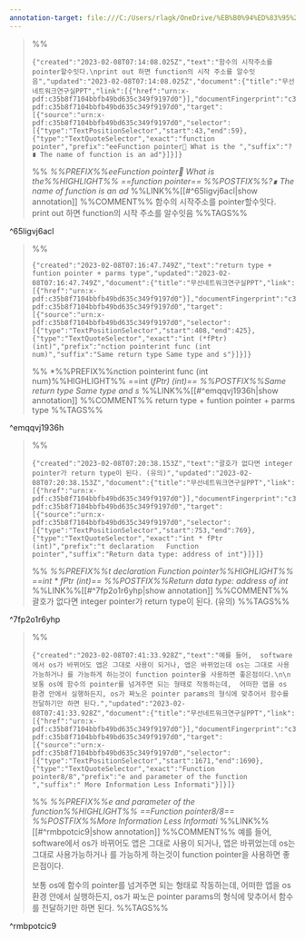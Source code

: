 ```yaml
---
annotation-target: file:///C:/Users/rlagk/OneDrive/%EB%B0%94%ED%83%95%20%ED%99%94%EB%A9%B4/data%20structure/___4.%20Pointer_Function.pdf
---
```


>%%
>```annotation-json
>{"created":"2023-02-08T07:14:08.025Z","text":"함수의 시작주소를 pointer할수잇다.\nprint out 하면 function의 시작 주소를 알수잇음","updated":"2023-02-08T07:14:08.025Z","document":{"title":"무선네트워크연구실PPT","link":[{"href":"urn:x-pdf:c35b8f7104bbfb49bd635c349f9197d0"}],"documentFingerprint":"c35b8f7104bbfb49bd635c349f9197d0"},"uri":"urn:x-pdf:c35b8f7104bbfb49bd635c349f9197d0","target":[{"source":"urn:x-pdf:c35b8f7104bbfb49bd635c349f9197d0","selector":[{"type":"TextPositionSelector","start":43,"end":59},{"type":"TextQuoteSelector","exact":"function pointer","prefix":"eeFunction pointer What is the ","suffix":"?∎ The name of function is an ad"}]}]}
>```
>%%
>*%%PREFIX%%eeFunction pointer What is the%%HIGHLIGHT%% ==function pointer== %%POSTFIX%%?∎ The name of function is an ad*
>%%LINK%%[[#^65ligvj6acl|show annotation]]
>%%COMMENT%%
>함수의 시작주소를 pointer할수잇다.
>print out 하면 function의 시작 주소를 알수잇음
>%%TAGS%%
>
^65ligvj6acl


>%%
>```annotation-json
>{"created":"2023-02-08T07:16:47.749Z","text":"return type + funtion pointer + parms type","updated":"2023-02-08T07:16:47.749Z","document":{"title":"무선네트워크연구실PPT","link":[{"href":"urn:x-pdf:c35b8f7104bbfb49bd635c349f9197d0"}],"documentFingerprint":"c35b8f7104bbfb49bd635c349f9197d0"},"uri":"urn:x-pdf:c35b8f7104bbfb49bd635c349f9197d0","target":[{"source":"urn:x-pdf:c35b8f7104bbfb49bd635c349f9197d0","selector":[{"type":"TextPositionSelector","start":408,"end":425},{"type":"TextQuoteSelector","exact":"int (*fPtr) (int)","prefix":"nction pointerint func (int num)","suffix":"Same return type Same type and s"}]}]}
>```
>%%
>*%%PREFIX%%nction pointerint func (int num)%%HIGHLIGHT%% ==int (*fPtr) (int)== %%POSTFIX%%Same return type Same type and s*
>%%LINK%%[[#^emqqvj1936h|show annotation]]
>%%COMMENT%%
>return type + funtion pointer + parms type
>%%TAGS%%
>
^emqqvj1936h


>%%
>```annotation-json
>{"created":"2023-02-08T07:20:38.153Z","text":"괄호가 없다면 integer pointer가 return type이 된다. (유의)","updated":"2023-02-08T07:20:38.153Z","document":{"title":"무선네트워크연구실PPT","link":[{"href":"urn:x-pdf:c35b8f7104bbfb49bd635c349f9197d0"}],"documentFingerprint":"c35b8f7104bbfb49bd635c349f9197d0"},"uri":"urn:x-pdf:c35b8f7104bbfb49bd635c349f9197d0","target":[{"source":"urn:x-pdf:c35b8f7104bbfb49bd635c349f9197d0","selector":[{"type":"TextPositionSelector","start":753,"end":769},{"type":"TextQuoteSelector","exact":"int * fPtr (int)","prefix":"t declaration   Function pointer","suffix":"Return data type: address of int"}]}]}
>```
>%%
>*%%PREFIX%%t declaration   Function pointer%%HIGHLIGHT%% ==int * fPtr (int)== %%POSTFIX%%Return data type: address of int*
>%%LINK%%[[#^7fp2o1r6yhp|show annotation]]
>%%COMMENT%%
>괄호가 없다면 integer pointer가 return type이 된다. (유의)
>%%TAGS%%
>
^7fp2o1r6yhp


>%%
>```annotation-json
>{"created":"2023-02-08T07:41:33.928Z","text":"예를 들어,  software에서 os가 바뀌어도 앱은 그대로 사용이 되거나, 앱은 바뀌었는데 os는 그대로 사용가능하거나 를 가능하게 하는것이 function pointer을 사용하면 좋은점이다.\n\n보통 os에 함수의 pointer를 넘겨주면 되는 형태로 작동하는데,  어떠한 앱을 os 환경 안에서 실행하든지, os가 짜노은 pointer params의 형식에 맞추어서 함수를 전달하기만 하면 된다.","updated":"2023-02-08T07:41:33.928Z","document":{"title":"무선네트워크연구실PPT","link":[{"href":"urn:x-pdf:c35b8f7104bbfb49bd635c349f9197d0"}],"documentFingerprint":"c35b8f7104bbfb49bd635c349f9197d0"},"uri":"urn:x-pdf:c35b8f7104bbfb49bd635c349f9197d0","target":[{"source":"urn:x-pdf:c35b8f7104bbfb49bd635c349f9197d0","selector":[{"type":"TextPositionSelector","start":1671,"end":1690},{"type":"TextQuoteSelector","exact":"Function pointer8/8","prefix":"e and parameter of the function ","suffix":" More Information Less Informati"}]}]}
>```
>%%
>*%%PREFIX%%e and parameter of the function%%HIGHLIGHT%% ==Function pointer8/8== %%POSTFIX%%More Information Less Informati*
>%%LINK%%[[#^rmbpotcic9|show annotation]]
>%%COMMENT%%
>예를 들어,  software에서 os가 바뀌어도 앱은 그대로 사용이 되거나, 앱은 바뀌었는데 os는 그대로 사용가능하거나 를 가능하게 하는것이 function pointer을 사용하면 좋은점이다.
>
>보통 os에 함수의 pointer를 넘겨주면 되는 형태로 작동하는데,  어떠한 앱을 os 환경 안에서 실행하든지, os가 짜노은 pointer params의 형식에 맞추어서 함수를 전달하기만 하면 된다.
>%%TAGS%%
>
^rmbpotcic9
